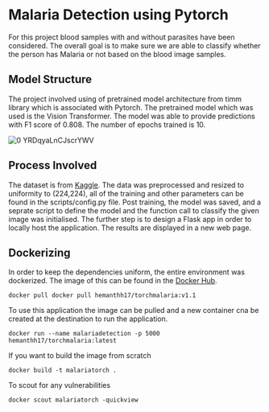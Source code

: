 # Malaria Detection using Pytorch
For this project blood samples with and without parasites have been considered. The overall goal is to make sure we are able to classify whether the person has Malaria or not based on the blood image samples.

## Model Structure
The project involved using of pretrained model architecture from timm library which is associated with Pytorch. The pretrained model which was used is the Vision Transformer. 
The model was able to provide predictions with F1 score of 0.808. 
The number of epochs trained is 10.

![0 YRDqyaLnCJscrYWV](https://github.com/hemanthh17/malaria-detection-torch-docker/assets/49975886/81303bef-61ec-40df-ba5c-314d6c065cdb)


## Process Involved
The dataset is from [Kaggle](https://www.kaggle.com/datasets/nipunarora8/malaria-detection-dataset). The data was preprocessed and resized to uniformity to (224,224), all of the training and other parameters can be found in the scripts/config.py file.
Post training, the model was saved, and a seprate script to define the model and the function call to classify the given image was initialised. The further step is to design a Flask app in order to locally host the application. The results are displayed in a new web page.

## Dockerizing
In order to keep the dependencies uniform, the entire environment was dockerized. The image of this can be found in the [Docker Hub](https://hub.docker.com/r/hemanthh17/torchmalaria). 
```
docker pull docker pull hemanthh17/torchmalaria:v1.1
```
To use this application the image can be pulled and a new container cna be created at the destination to run the application. 
```
docker run --name malariadetection -p 5000 hemanthh17/torchmalaria:latest
```
If you want to build the image from scratch
```
docker build -t malariatorch .
```

To scout for any vulnerabilities
```
docker scout malariatorch -quickview
```
